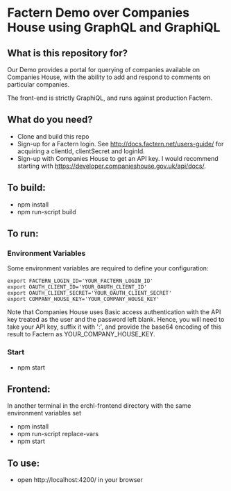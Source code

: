 Factern Demo over Companies House using GraphQL and GraphiQL
============================================================

## What is this repository for?

Our Demo provides a portal for querying of companies available on Companies House, with the ability to add and respond
to comments on particular companies.

The front-end is strictly GraphiQL, and runs against production Factern.

## What do you need?

- Clone and build this repo
- Sign-up for a Factern login. See http://docs.factern.net/users-guide/ for acquiring a clientId, clientSecret and loginId.
- Sign-up with Companies House to get an API key. I would recommend starting with https://developer.companieshouse.gov.uk/api/docs/.

## To build:

 - npm install
 - npm run-script build

## To run:

### Environment Variables

Some environment variables are required to define your configuration:

    export FACTERN_LOGIN_ID='YOUR_FACTERN_LOGIN_ID'
    export OAUTH_CLIENT_ID='YOUR_OAUTH_CLIENT_ID'
    export OAUTH_CLIENT_SECRET='YOUR_OAUTH_CLIENT_SECRET'
    export COMPANY_HOUSE_KEY='YOUR_COMPANY_HOUSE_KEY'

Note that Companies House uses Basic access authentication with the API key treated as the user and the password
left blank. Hence, you will need to take your API key, suffix it with ':', and provide the base64 encoding of
this result to Factern as YOUR_COMPANY_HOUSE_KEY. 

### Start

 - npm start

## Frontend:

In another terminal in the erchl-frontend directory with the same environment variables set

 - npm install
 - npm run-script replace-vars
 - npm start

## To use:

 - open http://localhost:4200/ in your browser


